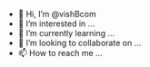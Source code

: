 - 👋 Hi, I’m @vishBcom
- 👀 I’m interested in ...
- 🌱 I’m currently learning ...
- 💞️ I’m looking to collaborate on ...
- 📫 How to reach me ...

<!---
vishBcom/vishBcom is a ✨ special ✨ repository because its `README.md` (this file) appears on your GitHub profile.
You can click the Preview link to take a look at your changes.
--->
